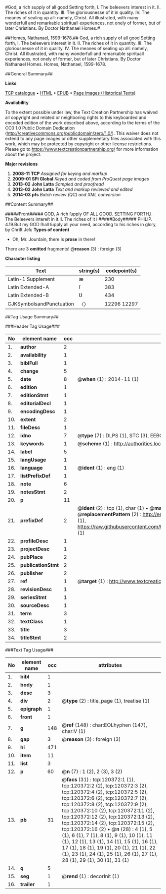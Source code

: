 #God, a rich supply of all good Setting forth, I. The beleevers interest in it. II. The riches of it in quantity. III. The gloriousnesse of it in quality. IV. The meanes of sealing up all: namely, Christ. All illustrated, with many wonderfull and remarkable spirituall experiences, not onely of former, but of later Christians. By Doctor Nathanael Homes.#

##Homes, Nathanael, 1599-1678.##
God, a rich supply of all good Setting forth, I. The beleevers interest in it. II. The riches of it in quantity. III. The gloriousnesse of it in quality. IV. The meanes of sealing up all: namely, Christ. All illustrated, with many wonderfull and remarkable spirituall experiences, not onely of former, but of later Christians. By Doctor Nathanael Homes.
Homes, Nathanael, 1599-1678.

##General Summary##

**Links**

[TCP catalogue](http://www.ota.ox.ac.uk/tcp/)  • 
[HTML](http://tei.it.ox.ac.uk/tcp/Texts-HTML/free/A86/A86499.html)  • 
[EPUB](http://tei.it.ox.ac.uk/tcp/Texts-EPUB/free/A86/A86499.epub) • 
[Page images (Historical Texts)](https://historicaltexts.jisc.ac.uk/eebo-99868035e)

**Availability**

To the extent possible under law, the Text Creation Partnership has waived all copyright and related or neighboring rights to this keyboarded and encoded edition of the work described above, according to the terms of the CC0 1.0 Public Domain Dedication (http://creativecommons.org/publicdomain/zero/1.0/). This waiver does not extend to any page images or other supplementary files associated with this work, which may be protected by copyright or other license restrictions. Please go to https://www.textcreationpartnership.org/ for more information about the project.

**Major revisions**

1. __2008-11__ __TCP__ *Assigned for keying and markup*
1. __2009-01__ __SPi Global__ *Keyed and coded from ProQuest page images*
1. __2013-02__ __John Latta__ *Sampled and proofread*
1. __2013-02__ __John Latta__ *Text and markup reviewed and edited*
1. __2014-03__ __pfs__ *Batch review (QC) and XML conversion*

##Content Summary##

#####Front#####
GOD, A rich ſupply OF ALL GOOD. SETTING FORTH,I. The Beleevers intereſt in it.II. The riches of it i
#####Body#####
PHILIP. 4.19.But my GOD ſhall ſupply all your need, according to his riches in glory, by Chriſt Jeſu
**Types of content**

  * Oh, Mr. Jourdain, there is **prose** in there!

There are 3 **omitted** fragments! 
 @__reason__ (3) : foreign (3)

**Character listing**


|Text|string(s)|codepoint(s)|
|---|---|---|
|Latin-1 Supplement|æ|230|
|Latin Extended-A|ſ|383|
|Latin Extended-B|Ʋ|434|
|CJKSymbolsandPunctuation|〈〉|12296 12297|

##Tag Usage Summary##

###Header Tag Usage###

|No|element name|occ|attributes|
|---|---|---|---|
|1.|__author__|2||
|2.|__availability__|1||
|3.|__biblFull__|1||
|4.|__change__|5||
|5.|__date__|8| @__when__ (1) : 2014-11 (1)|
|6.|__edition__|1||
|7.|__editionStmt__|1||
|8.|__editorialDecl__|1||
|9.|__encodingDesc__|1||
|10.|__extent__|2||
|11.|__fileDesc__|1||
|12.|__idno__|7| @__type__ (7) : DLPS (1), STC (3), EEBO-CITATION (1), PROQUEST (1), VID (1)|
|13.|__keywords__|1| @__scheme__ (1) : http://authorities.loc.gov/ (1)|
|14.|__label__|5||
|15.|__langUsage__|1||
|16.|__language__|1| @__ident__ (1) : eng (1)|
|17.|__listPrefixDef__|1||
|18.|__note__|6||
|19.|__notesStmt__|2||
|20.|__p__|11||
|21.|__prefixDef__|2| @__ident__ (2) : tcp (1), char (1)  •  @__matchPattern__ (2) : ([0-9\-]+):([0-9IVX]+) (1), (.+) (1)  •  @__replacementPattern__ (2) : http://eebo.chadwyck.com/downloadtiff?vid=$1&page=$2 (1), https://raw.githubusercontent.com/textcreationpartnership/Texts/master/tcpchars.xml#$1 (1)|
|22.|__profileDesc__|1||
|23.|__projectDesc__|1||
|24.|__pubPlace__|2||
|25.|__publicationStmt__|2||
|26.|__publisher__|2||
|27.|__ref__|1| @__target__ (1) : http://www.textcreationpartnership.org/docs/. (1)|
|28.|__revisionDesc__|1||
|29.|__seriesStmt__|1||
|30.|__sourceDesc__|1||
|31.|__term__|3||
|32.|__textClass__|1||
|33.|__title__|3||
|34.|__titleStmt__|2||


###Text Tag Usage###

|No|element name|occ|attributes|
|---|---|---|---|
|1.|__bibl__|1||
|2.|__body__|1||
|3.|__desc__|3||
|4.|__div__|2| @__type__ (2) : title_page (1), treatise (1)|
|5.|__epigraph__|1||
|6.|__front__|1||
|7.|__g__|148| @__ref__ (148) : char:EOLhyphen (147), char:V (1)|
|8.|__gap__|3| @__reason__ (3) : foreign (3)|
|9.|__hi__|471||
|10.|__item__|11||
|11.|__list__|3||
|12.|__p__|60| @__n__ (7) : 1 (2), 2 (3), 3 (2)|
|13.|__pb__|31| @__facs__ (31) : tcp:120372:1 (1), tcp:120372:2 (2), tcp:120372:3 (2), tcp:120372:4 (2), tcp:120372:5 (2), tcp:120372:6 (2), tcp:120372:7 (2), tcp:120372:8 (2), tcp:120372:9 (2), tcp:120372:10 (2), tcp:120372:11 (2), tcp:120372:12 (2), tcp:120372:13 (2), tcp:120372:14 (2), tcp:120372:15 (2), tcp:120372:16 (2)  •  @__n__ (28) : 4 (1), 5 (1), 6 (1), 7 (1), 8 (1), 9 (1), 10 (1), 11 (1), 12 (1), 13 (1), 14 (1), 15 (1), 16 (1), 17 (1), 18 (1), 19 (1), 20 (1), 21 (1), 22 (1), 23 (1), 24 (1), 25 (1), 26 (1), 27 (1), 28 (1), 29 (1), 30 (1), 31 (1)|
|14.|__q__|5||
|15.|__seg__|1| @__rend__ (1) : decorInit (1)|
|16.|__trailer__|1||
